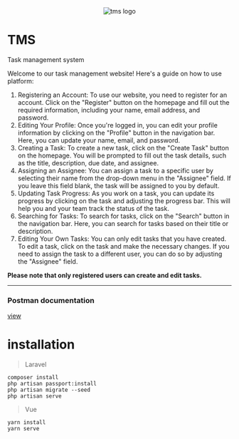 <div align="center">
  <img src="https://files.catbox.moe/1mpmh4.jpg" alt="tms logo">
</div>


# TMS
Task management system


Welcome to our task management website! Here's a guide on how to use platform:
<ol>
<li>
Registering an Account:
To use our website, you need to register for an account. Click on the "Register" button on the homepage and fill out the required information, including your name, email address, and password.
</li>
<li>
Editing Your Profile:
Once you're logged in, you can edit your profile information by clicking on the "Profile" button in the navigation bar. Here, you can update your name, email, and password.
</li>
<li>
Creating a Task:
To create a new task, click on the "Create Task" button on the homepage. You will be prompted to fill out the task details, such as the title, description, due date, and assignee.
</li>
<li>
Assigning an Assignee:
You can assign a task to a specific user by selecting their name from the drop-down menu in the "Assignee" field. If you leave this field blank, the task will be assigned to you by default.
</li>
<li>
Updating Task Progress:
As you work on a task, you can update its progress by clicking on the task and adjusting the progress bar. This will help you and your team track the status of the task.
</li>
<li>
Searching for Tasks:
To search for tasks, click on the "Search" button in the navigation bar. Here, you can search for tasks based on their title or description.
</li>
<li>
Editing Your Own Tasks:
You can only edit tasks that you have created. To edit a task, click on the task and make the necessary changes. If you need to assign the task to a different user, you can do so by adjusting the "Assignee" field.
</li>
</ol>
<strong>Please note that only registered users can create and edit tasks.</strong>

<hr/>

### Postman documentation  
[view](https://documenter.getpostman.com/view/12599375/2s93CKQErt/)

# installation

> Laravel
```
composer install
php artisan passport:install
php artisan migrate --seed
php artisan serve
```

> Vue
```
yarn install
yarn serve
```
